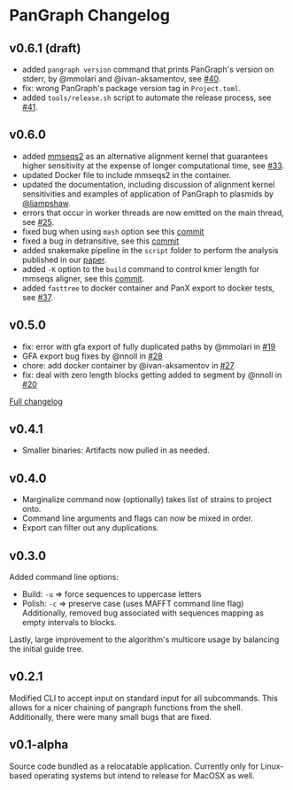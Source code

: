 # PanGraph Changelog

## v0.6.1 (draft)

- added `pangraph version` command that prints PanGraph's version on stderr, by @mmolari and @ivan-aksamentov, see [#40](https://github.com/neherlab/pangraph/pull/40).
- fix: wrong PanGraph's package version tag in `Project.toml`.
- added `tools/release.sh` script to automate the release process, see [#41](https://github.com/neherlab/pangraph/pull/41).

## v0.6.0

- added [mmseqs2](https://github.com/soedinglab/MMseqs2) as an alternative alignment kernel that guarantees higher sensitivity at the expense of longer computational time, see [#33](https://github.com/neherlab/pangraph/pull/33).
- updated Docker file to include mmseqs2 in the container.
- updated the documentation, including discussion of alignment kernel sensitivities and examples of application of PanGraph to plasmids by [@liampshaw](https://github.com/neherlab/pangraph/commits?author=liampshaw).
- errors that occur in worker threads are now emitted on the main thread, see [#25](https://github.com/neherlab/pangraph/pull/25).
- fixed bug when using `mash` option see this [commit](https://github.com/neherlab/pangraph/commit/2167c2e9f72b2962ef2e2b9ec1fbe0e16fe0f568)
- fixed a bug in detransitive, see this [commit](https://github.com/neherlab/pangraph/commit/a9651323aba2822d1b1c380a086fae4216c8030d)
- added snakemake pipeline in the `script` folder to perform the analysis published in our [paper](https://github.com/neherlab/pangraph#citing).
- added `-K` option to the `build` command to control kmer length for mmseqs aligner, see this [commit](https://github.com/neherlab/pangraph/commit/0857c36c7c8d11d53e8efab91cf5d18c35685a6e).
- added `fasttree` to docker container and PanX export to docker tests, see [#37](https://github.com/neherlab/pangraph/pull/37).

## v0.5.0

- fix: error with gfa export of fully duplicated paths by @mmolari in [#19](https://github.com/neherlab/pangraph/pull/19)
- GFA export bug fixes by @nnoll in [#28](https://github.com/neherlab/pangraph/pull/28)
- chore: add docker container by @ivan-aksamentov in [#27](https://github.com/neherlab/pangraph/pull/27)
- fix: deal with zero length blocks getting added to segment by @nnoll in [#20](https://github.com/neherlab/pangraph/pull/20)

[Full changelog](https://github.com/neherlab/pangraph/compare/v0.4.1...0.5.0)

## v0.4.1

- Smaller binaries: Artifacts now pulled in as needed.

## v0.4.0

- Marginalize command now (optionally) takes list of strains to project onto.
- Command line arguments and flags can now be mixed in order.
- Export can filter out any duplications.

## v0.3.0

Added command line options:
- Build: `-u` => force sequences to uppercase letters
- Polish: `-c` => preserve case (uses MAFFT command line flag)
Additionally, removed bug associated with sequences mapping as empty intervals to blocks.

Lastly, large improvement to the algorithm's multicore usage by balancing the initial guide tree.

## v0.2.1

Modified CLI to accept input on standard input for all subcommands. This allows for a nicer chaining of pangraph functions from the shell. Additionally, there were many small bugs that are fixed.

## v0.1-alpha

Source code bundled as a relocatable application. Currently only for Linux-based operating systems but intend to release for MacOSX as well.
